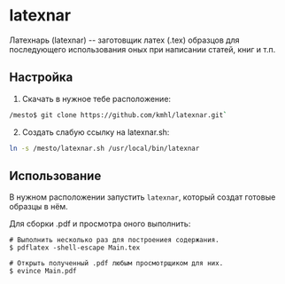 # latexnar

Латехнарь (latexnar) -- заготовщик латех (.tex) образцов для последующего
использования оных при написании статей, книг и т.п.

## Настройка

1. Скачать в нужное тебе расположение:

```bash
/mesto$ git clone https://github.com/kmhl/latexnar.git`
```

2. Создать слабую ссылку на latexnar.sh:

```bash
ln -s /mesto/latexnar.sh /usr/local/bin/latexnar
```

## Использование

В нужном расположении запустить `latexnar`, который создат готовые образцы в
нём.

Для сборки .pdf и просмотра оного выполнить:

```
# Выполнить несколько раз для построениея содержания.
$ pdflatex -shell-escape Main.tex

# Открыть полученный .pdf любым просмотрщиком для них.
$ evince Main.pdf
```
